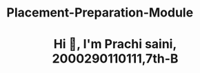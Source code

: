 # Placement-Preparation-Module
<h1 align="center"> Hi 👋, I'm Prachi saini, 2000290110111,7th-B</h1>

